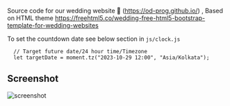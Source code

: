 Source code for our wedding website 👫 (https://od-prog.github.io/) , Based on HTML theme https://freehtml5.co/wedding-free-html5-bootstrap-template-for-wedding-websites

To set the countdown date see below section in `js/clock.js`

````
  // Target future date/24 hour time/Timezone
  let targetDate = moment.tz("2023-10-29 12:00", "Asia/Kolkata");
````

## Screenshot
![screenshot](https://repository-images.githubusercontent.com/698651028/d9cbed4d-10e2-44bd-bca8-e26a251ff182)
